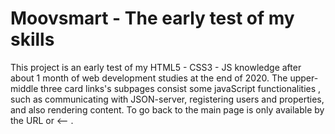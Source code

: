 # Moovsmart - The early test of my skills
This project is an early test of my HTML5 - CSS3 - JS knowledge after about 1 month of web development studies at the end of 2020. The upper-middle three card links's subpages consist some javaScript functionalities , such as communicating with JSON-server, registering users and properties, and also rendering content. To go back to the main page is only available by the URL or <-- .
